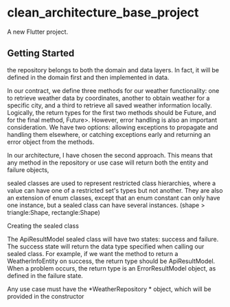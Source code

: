 # clean_architecture_base_project

A new Flutter project.

## Getting Started

the repository belongs to both the domain and data layers. In fact, it will be defined in the domain first and then implemented in data.

In our contract, we define three methods for our weather functionality: one to retrieve weather data by coordinates, another to obtain weather for a specific city, and a third to retrieve all saved weather information locally. Logically, the return types for the first two methods should be Future, and for the final method, Future>. However, error handling is also an important consideration. We have two options: allowing exceptions to propagate and handling them elsewhere, or catching exceptions early and returning an error object from the methods.

In our architecture, I have chosen the second approach. This means that any method in the repository or use case will return both the entity and failure objects, 


sealed classes are used to represent restricted class hierarchies, where a value can have one of a restricted set's types but not another. They are also an extension of enum classes, except that an enum constant can only have one instance, but a sealed class can have several instances. (shape > triangle:Shape, rectangle:Shape)

Creating the sealed class

The ApiResultModel sealed class will have two states: success and failure. The success state will return the data type specified when calling our sealed class. For example, if we want the method to return a WeatherInfoEntity on success, the return type should be ApiResultModel. When a problem occurs, the return type is an ErrorResultModel object, as defined in the failure state.


Any use case must have the *WeatherRepository * object, which will be provided in the constructor